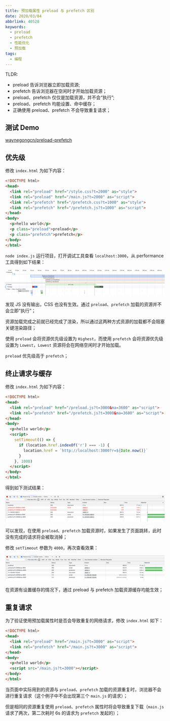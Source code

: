 ```yaml
---
title: 预加载属性 preload 与 prefetch 区别
date: 2020/03/04
abbrlink: 40528
keywords:
  - preload
  - prefetch
  - 性能优化
  - 预加载
tags:
  - 编程
---
```


TLDR:
- preload 告诉浏览器立即加载资源;
- prefetch 告诉浏览器在空闲时才开始加载资源；
- preload、prefetch 仅仅是加载资源，并不会“执行”;
- preload、prefetch 均能设置、命中缓存；
- 正确使用 preload、prefetch 不会导致重复请求；

## 测试 Demo

[waynegongcn/preload-prefetch](https://github.com/waynegongcn/preload-prefetch)

## 优先级

修改 `index.html` 为如下内容：

```html
<!DOCTYPE html>
<head>
  <link rel="preload" href="/style.css?t=2000" as="style">
  <link rel="preload" href="/main.js?t=2000" as="script">
  <link rel="prefetch" href="/prefetch.css?t=1000" as="style">
  <link rel="prefetch" href="/prefetch.js?t=1000" as="script">
</head>
<body>
  <p>hello world</p>
  <p class="preload">preload</p>
  <p class="prefetch">prefetch</p>
</body>
</html>
```

`node index.js` 运行项目，打开调试工具查看 `localhost:3000`，从 performance 工具得到如下结果：

![](/images/2020/11/Snipaste_2020-11-04_16-42-48.png)

发现 JS 没有输出，CSS 也没有生效。通过 `preload`、`prefetch` 加载的资源并不会立即“执行”；

资源加载完成之前就已经完成了渲染，所以通过这两种方式资源的加载都不会阻塞关键渲染路径；

使用 `preload` 会将资源优先级设置为 `Highest`，而使用 `prefetch` 会将资源优先级设置为 `Lowest`，`Lowest` 资源将会在网络空闲时才开始加载。

`preload` 优先级高于 `prefetch`；

## 终止请求与缓存

修改 `index.html` 为如下内容：

```html
<!DOCTYPE html>
<head>
  <link rel="preload" href="/preload.js?t=3000&ma=3600" as="script">
  <link rel="prefetch" href="/prefetch.js?t=3000&ma=3600" as="script">
</head>
<body>
  <p>hello world</p>
  <script>
    setTimeout(() => {
      if (location.href.indexOf('r') === -1) {
        location.href = `http://localhost:3000?r=${Date.now()}`
      }
    }, 1000)
  </script>
</body>
</html>
```
得到如下测试结果：

![](/images/2020/11/Snipaste_2020-11-04_17-17-13.png)


可以发现，在使用 `preload`、`prefetch` 加载资源时，如果发生了页面跳转，此时没有完成的请求将会被取消掉；

修改 `setTimeout` 参数为 `4000`，再次查看效果：

![](/images/2020/11/Snipaste_2020-11-04_17-22-58.png)

在资源有设置缓存的情况下，通过 preload 与 prefetch 加载资源缓存均能生效；


## 重复请求

为了验证使用预加载属性时是否会导致重复的网络请求，修改 `index.html` 如下：

```html
<!DOCTYPE html>
<head>
  <link rel="preload" href="/main.js?t=3000" as="script">
  <link rel="prefetch" href="/main.js?t=3000" as="script">
</head>
<body>
  <p>hello world</p>
  <script src="/main.js?t=3000"></script>
</body>
</html>
```
当页面中实际用到的资源与 `preload`、`prefetch` 加载的资源重复时，浏览器不会进行重复请求（这个例子中不会出现第三个 `main.js` 的请求）；

但是相同的资源重复使用 `preload`、`prefetch` 属性时将会导致重复下载（`main.js` 请求了两次，第二次耗时 6s 的请求为 `prefetch` 发起的）；